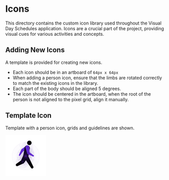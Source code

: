 # Icons

This directory contains the custom icon library used throughout the Visual Day Schedules application. Icons are a crucial part of the project, providing visual cues for various activities and concepts.

## Adding New Icons
A template is provided for creating new icons. 

- Each icon should be in an artboard of `64px x 64px`
- When adding a person icon, ensure that the limbs are rotated correctly to match the existing icons in the library. 
- Each part of the body should be aligned 5 degrees. 
- The icon should be centered in the artboard, when the root of the person is not aligned to the pixel grid, align it manually.

## Template Icon

Template with a person icon, grids and guidelines are shown.

![Full template](assets/template-full.svg)
